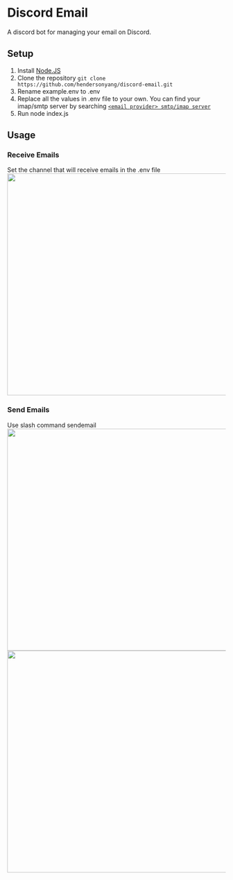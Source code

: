 # Discord Email
A discord bot for managing your email on Discord.

## Setup
1. Install [Node.JS](https://nodejs.org)
2. Clone the repository ```git clone https://github.com/hendersonyang/discord-email.git```
3. Rename example.env to .env
4. Replace all the values in .env file to your own. You can find your imap/smtp server by searching [```<email provider> smtp/imap server```](https://google.com/)
5. Run node index.js

## Usage
### Receive Emails
Set the channel that will receive emails in the .env file <br>
<img src="https://cdn.discordapp.com/attachments/791856448975405066/947379120499740682/brave_wqE7mUIC8S.png" width="512px"></img>
### Send Emails
Use slash command sendemail <br>
<img src="https://cdn.discordapp.com/attachments/791856448975405066/947597973318152212/brave_XxuNm4p3oP.png" width="512px"></img>
<img src="https://cdn.discordapp.com/attachments/791856448975405066/947597940875202602/brave_phOjOwvYZh.png" width="512px"></img>
